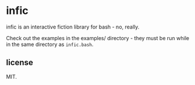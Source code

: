 # infic

infic is an interactive fiction library for bash - no, really.

Check out the examples in the examples/ directory - they must be run while in
the same directory as `infic.bash`.

## license

MIT.

